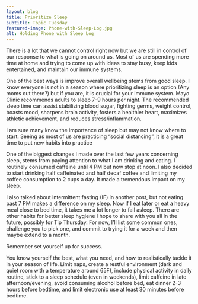 ```yaml
---
layout: blog
title: Prioritize Sleep
subtitle: Topic Tuesday
featured-image: Phone-with-Sleep-Log.jpg
alt: Holding Phone with Sleep Log
---
```

There is a lot that we cannot control right now but we are still in control of our response to what is going on around us. Most of us are spending more time at home and trying to come up with ideas to stay busy, keep kids entertained, and maintain our immune systems.

One of the best ways is improve overall wellbeing stems from good sleep. I know everyone is not in a season where prioritizing sleep is an option (Any moms out there?) but if you are, it is crucial for your immune system. Mayo Clinic recommends adults to sleep 7-9 hours per night. The recommended sleep time can assist stabilizing blood sugar, fighting germs, weight control, boasts mood, sharpens brain activity, fosters a healthier heart, maximizes athletic achievement, and reduces stress/inflammation.

I am sure many know the importance of sleep but may not know where to start. Seeing as most of us are practicing “social distancing”, it is a great time to put new habits into practice

One of the biggest changes I made over the last few years concerning sleep, stems from paying attention to what I am drinking and eating. I routinely consumed caffeine until 4 PM but now stop at noon. I also decided to start drinking half caffeinated and half decaf coffee and limiting my coffee consumption to 2 cups a day. It made a tremendous impact on my sleep.

I also talked about intermittent fasting (IF) in another post, but not eating past 7 PM makes a difference on my sleep. Now if I eat later or eat a heavy meal close to bed time, it takes me a lot longer to fall asleep. There are other habits for better sleep hygiene I hope to share with you all in the future, possibly for Tip Thursday. For now, I’ll list some common ones, challenge you to pick one, and commit to trying it for a week and then maybe extend to a month.

Remember set yourself up for success.

You know yourself the best, what you need, and how to realistically tackle it in your season of life.
Limit naps, create a restful environment (dark and quiet room with a temperature around 65F), include physical activity in daily routine, stick to a sleep schedule (even in weekends), limit caffeine in late afternoon/evening, avoid consuming alcohol before bed, eat dinner 2-3 hours before bedtime, and limit electronic use at least 30 minutes before bedtime.
